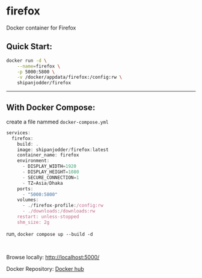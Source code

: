 # firefox
Docker container for Firefox⁠

## Quick Start:


```bash
docker run -d \
    --name=firefox \
    -p 5000:5800 \
    -v /docker/appdata/firefox:/config:rw \
    shipanjodder/firefox
```
<hr>

## With Docker Compose:
create a file nammed `docker-compose.yml`

``` js title="docker-compose.yml"
services:
  firefox:
    build: .
    image: shipanjodder/firefox:latest
    container_name: firefox
    environment:
      - DISPLAY_WIDTH=1920
      - DISPLAY_HEIGHT=1080
      - SECURE_CONNECTION=1
      - TZ=Asia/Dhaka
    ports:
      - "5000:5800"
    volumes:
      - ./firefox-profile:/config:rw
      - ./downloads:/downloads:rw
    restart: unless-stopped
    shm_size: 2g
```

run, `docker compose up --build -d`

<br>

Browse locally: [http://localhost:5000/](http://localhost:5000/)

Docker Repository: [Docker hub](https://hub.docker.com/r/shipanjodder/firefox/)

